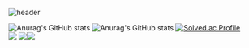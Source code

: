 ![header](https://capsule-render.vercel.app/api?type=Slice&color=gradient&height=200&section=header&text=I%20AM&fontSize=90)



![Anurag's GitHub stats](https://github-readme-stats.vercel.app/api?username=Joesaeng&hide=contribs,prs&show_icons=true&theme=nightowl)
![Anurag's GitHub stats](https://github-readme-stats.vercel.app/api?username=Joesaeng&show_icons=true&theme=nightowl)
[![Solved.ac Profile](http://mazassumnida.wtf/api/v2/generate_badge?boj=ss662717)](https://solved.ac/ss662717/)<br>
<img src="https://img.shields.io/badge/C++-00599C?style=for-the-badge&logo=C%2B%2B&logoColor=white">
<img src="https://img.shields.io/badge/Unreal Engine-0E1128?style=for-the-badge&logo=Unreal Engine&logoColor=white"><img src="https://img.shields.io/badge/Unity-FFFFFF?style=for-the-badge&logo=Unity&logoColor=black">

